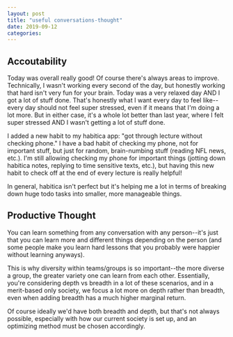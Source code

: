 ```yaml
---
layout: post
title: "useful conversations-thought"
date: 2019-09-12
categories:
---
```

## Accoutability
Today was overall really good! Of course there's always areas to improve. Technically, I wasn't working every second of the day, but honestly working that hard isn't very fun for your brain. Today was a very relaxed day AND I got a lot of stuff done. That's honestly what I want every day to feel like--every day should not feel super stressed, even if it means that I'm doing a lot more. But in either case, it's a whole lot better than last year, where I felt super stressed AND I wasn't getting a lot of stuff done.

 I added a new habit to my habitica app: "got through lecture without checking phone." I have a bad habit of checking my phone, not for important stuff, but just for random, brain-numbing stuff (reading NFL news, etc.). I'm still allowing checking my phone for important things (jotting down habitica notes, replying to time sensitive texts, etc.), but having this new habit to check off at the end of every lecture is really helpful!

 In general, habitica isn't perfect but it's helping me a lot in terms of breaking down huge todo tasks into smaller, more manageable things.

## Productive Thought
You can learn something from any conversation with any person--it's just that you can learn more and different things depending on the person (and some people make you learn hard lessons that you probably were happier without learning anyways).

This is why diversity within teams/groups is so important--the more diverse a group, the greater variety one can learn from each other. Essentially, you're considering depth vs breadth in a lot of these scenarios, and in a merit-based only society, we focus a lot more on depth rather than breadth, even when adding breadth has a much higher marginal return.

Of course ideally we'd have both breadth and depth, but that's not always possible, especially with how our current society is set up, and an optimizing method must be chosen accordingly. 